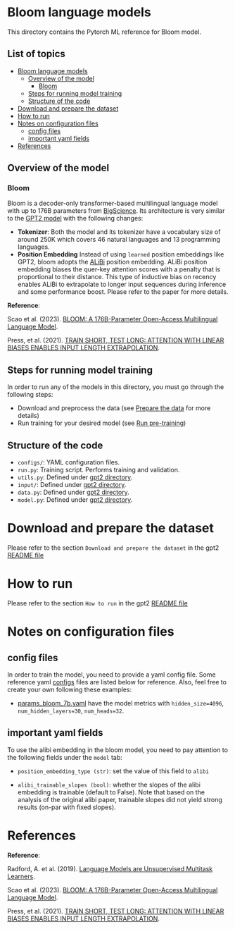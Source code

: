 # Bloom language models

This directory contains the Pytorch ML reference for Bloom model.

## List of topics

- [Bloom language models](#bloom-language-models)
  - [Overview of the model](#overview-of-the-model)
    - [Bloom](#bloom)
  - [Steps for running model training](#steps-for-running-model-training)
  - [Structure of the code](#structure-of-the-code)
- [Download and prepare the dataset](#download-and-prepare-the-dataset)
- [How to run](#how-to-run)
- [Notes on configuration files](#notes-on-configuration-files)
  - [config files](#config-files)
  - [important yaml fields](#important-yaml-fields)
- [References](#references)

## Overview of the model

### Bloom

Bloom is a decoder-only transformer-based multilingual language model with up to 176B parameters from [BigScience](https://bigscience.huggingface.co/).
Its architecture is very similar to the [GPT2 model](https://d4mucfpksywv.cloudfront.net/better-language-models/language_models_are_unsupervised_multitask_learners.pdf) with the following changes:

-   **Tokenizer**: Both the model and its tokenizer have a vocabulary size of around 250K which covers 46 natural languages and 13 programming languages.
-   **Position Embedding** Instead of using `learned` position embeddings like GPT2, bloom adopts the [ALiBi](https://arxiv.org/pdf/2108.12409.pdf) position embedding.
ALiBi position embedding biases the quer-key attention scores with a penalty that is proportional to their distance. 
This type of inductive bias on recency enables ALiBi to extrapolate to longer input sequences during inference and some performance boost. 
Please refer to the paper for more details.

**Reference**: 

Scao et al. (2023). [BLOOM: A 176B-Parameter Open-Access Multilingual Language Model](https://arxiv.org/abs/2211.05100).

Press, et al. (2021). [TRAIN SHORT, TEST LONG: ATTENTION WITH LINEAR BIASES ENABLES INPUT LENGTH EXTRAPOLATION](https://arxiv.org/pdf/2108.12409.pdf).

## Steps for running model training
In order to run any of the models in this directory, you must go through the following steps:
- Download and preprocess the data (see [Prepare the data](#prepare-the-data) for more details)
- Run training for your desired model (see [Run pre-training](#run-pre-training))

## Structure of the code

-   `configs/`: YAML configuration files.
-   `run.py`: Training script. Performs training and validation.
-   `utils.py`: Defined under [gpt2 directory](../gpt2/utils.py).
-   `input/`: Defined under [gpt2 directory](../gpt2/input/).
-   `data.py`: Defined under [gpt2 directory](../gpt2/data.py).
-   `model.py`: Defined under [gpt2 directory](../gpt2/model.py).

# Download and prepare the dataset

Please refer to the section `Download and prepare the dataset` in the gpt2 [README file](../gpt2/README.md) 

# How to run

Please refer to the section `How to run` in the gpt2 [README file](../gpt2/README.md) 

# Notes on configuration files

## config files

In order to train the model, you need to provide a yaml config file. Some reference yaml [configs](configs/) files are listed below for reference. 
Also, feel free to create your own following these examples:

- [params_bloom_7b.yaml](./configs/params_bloom_7b.yaml) have the model metrics with `hidden_size=4096`, `num_hidden_layers=30`, `num_heads=32`.

## important yaml fields

To use the alibi embedding in the bloom model, you need to pay attention to the following fields under the `model` tab:

-   `position_embedding_type (str)`: set the value of this field to `alibi`

-   `alibi_trainable_slopes (bool)`: whether the slopes of the alibi embedding is trainable (default to False). 
Note that based on the analysis of the original alibi paper, trainable slopes did not yield strong results (on-par with fixed slopes).

# References

**Reference**: 

Radford, A. et al. (2019). [Language Models are Unsupervised Multitask Learners](https://d4mucfpksywv.cloudfront.net/better-language-models/language-models.pdf).

Scao et al. (2023). [BLOOM: A 176B-Parameter Open-Access Multilingual Language Model](https://arxiv.org/abs/2211.05100).

Press, et al. (2021). [TRAIN SHORT, TEST LONG: ATTENTION WITH LINEAR BIASES ENABLES INPUT LENGTH EXTRAPOLATION](https://arxiv.org/pdf/2108.12409.pdf).

